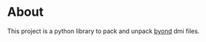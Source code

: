# About
This project is a python library to pack and unpack [byond](https://www.byond.com/) dmi files.
